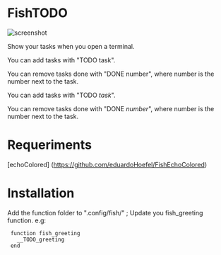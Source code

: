 # FishTODO
![screenshot](http://i.imgur.com/APIoK5j.png)

Show your tasks when you open a terminal.

You can add tasks with "TODO task".

You can remove tasks done with "DONE number", where number is the number next to the task.

You can add tasks with "TODO *task*".

You can remove tasks done with "DONE *number*", where number is the number next to the task.

# Requeriments
[echoColored]
(https://github.com/eduardoHoefel/FishEchoColored)

# Installation

Add the function folder to ".config/fish/" ;
Update you fish_greeting function.
e.g:
```
 function fish_greeting
   __TODO_greeting
 end
```
